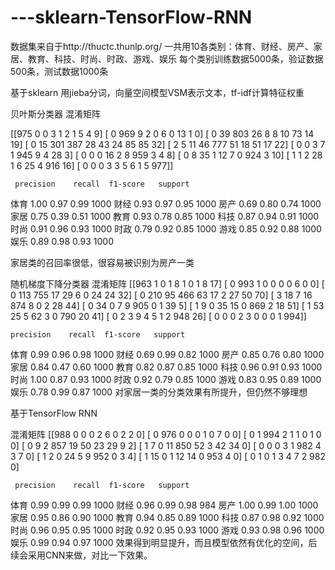 # ---sklearn-TensorFlow-RNN
数据集来自于http://thuctc.thunlp.org/
一共用10各类别：体育、财经、房产、家居、教育、科技、时尚、时政、游戏、娱乐
每个类别训练数据5000条，验证数据500条，测试数据1000条

基于sklearn
用jieba分词，向量空间模型VSM表示文本，tf-idf计算特征权重

贝叶斯分类器
混淆矩阵

[[975   0   0   3   1   2   1   5   4   9]
 [  0 969   9   2   0   6   0  13   1   0]
 [  0  39 803  26   8   8  10  73  14  19]
 [  0  15 301 387  28  43  24  85  85  32]
 [  2   5  11  46 777  51  18  51  17  22]
 [  0   0   3   7   1 945   9   4  28   3]
 [  0   0   0  16   2   8 959   3   4   8]
 [  0   8  35   1  12   7   0 924   3  10]
 [  1   1   2  28   1   6  25   4 916  16]
 [  0   0   0   3   3   5   6   1   5 977]]
 
     precision    recall  f1-score   support

体育       1.00      0.97      0.99      1000 
财经       0.93      0.97      0.95      1000 
房产       0.69      0.80      0.74      1000 
家居       0.75      0.39      0.51      1000 
教育       0.93      0.78      0.85      1000 
科技       0.87      0.94      0.91      1000 
时尚       0.91      0.96      0.93      1000 
时政       0.79      0.92      0.85      1000 
游戏       0.85      0.92      0.88      1000 
娱乐       0.89      0.98      0.93      1000 
  
  家居类的召回率很低，很容易被识别为房产一类
  
 随机梯度下降分类器
  混淆矩阵
[[963   1   0   1   8   1   0   1   8  17]
 [  0 993   1   0   0   0   0   6   0   0]
 [  0 113 755  17  29   6   0  24  24  32]
 [  0 210  95 466  63  17   2  27  50  70]
 [  3  18   7  16 874   8   0   2  28  44]
 [  0  34   0   7   9 905   0   1  39   5]
 [  1   9   0  35  15   0 869   2  18  51]
 [  1  53  25   5  62   3   0 790  20  41]
 [  0   2   3   9   4   5   1   2 948  26]
 [  0   0   0   2   3   0   0   0   1 994]]
 
    precision    recall  f1-score   support

体育       0.99      0.96      0.98      1000
财经       0.69      0.99      0.82      1000
房产       0.85      0.76      0.80      1000
家居       0.84      0.47      0.60      1000
教育       0.82      0.87      0.85      1000
科技       0.96      0.91      0.93      1000
时尚       1.00      0.87      0.93      1000
时政       0.92      0.79      0.85      1000
游戏       0.83      0.95      0.89      1000
娱乐       0.78      0.99      0.87      1000
对家居一类的分类效果有所提升，但仍然不够理想

基于TensorFlow RNN

混淆矩阵
[[988   0   0   0   2   6   0   2   2   0]
 [  0 976   0   0   0   1   0   7   0   0]
 [  0   1 994   2   1   1   0   1   0   0]
 [  0   9   2 857  19  50  23  29   9   2]
 [  1   7   0  11 850  52   3  42  34   0]
 [  0   0   0   3   1 982   4   3   7   0]
 [  1   2   0  24   5   9 952   0   3   4]
 [  1  15   0   1  12  14   0 953   4   0]
 [  0   1   0   1   3   4   7   2 982   0]
 
     precision    recall  f1-score   support

体育       0.99      0.99      0.99      1000
财经       0.96      0.99      0.98       984
房产       1.00      0.99      1.00      1000
家居       0.95      0.86      0.90      1000
教育       0.94      0.85      0.89      1000
科技       0.87      0.98      0.92      1000
时尚       0.96      0.95      0.95      1000
时政       0.92      0.95      0.93      1000
游戏       0.93      0.98      0.96      1000
娱乐       0.99      0.94      0.97      1000
效果得到明显提升，而且模型依然有优化的空间，后续会采用CNN来做，对比一下效果。
